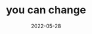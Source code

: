 ---
title: "you can change"
cc-type: cue
date: 2022-05-28
related:
  - VISUALIZE YOURSELF
  - YOU ARE NOT YOUR THOUGHTS
  - YOU ARE STRONG
tags:
  - Cue
  - You
---